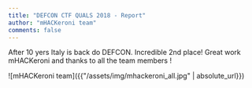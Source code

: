 ```yaml
---
title: "DEFCON CTF QUALS 2018 - Report"
author: "mHACKeroni team"
comments: false
---
```

After 10 yers Italy is back do DEFCON. Incredible 2nd place! Great work mHACKeroni and thanks to all the team members !

![mHACKeroni team]({{"/assets/img/mhackeroni_all.jpg" | absolute_url}})
